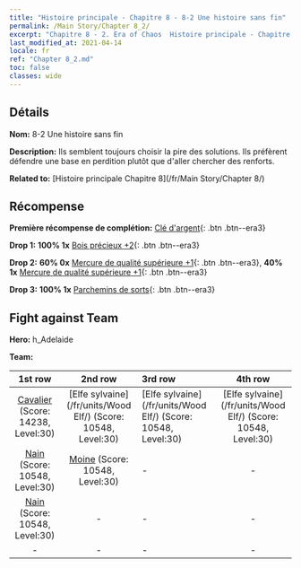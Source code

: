 ```yaml
---
title: "Histoire principale - Chapitre 8 - 8-2 Une histoire sans fin"
permalink: /Main Story/Chapter 8_2/
excerpt: "Chapitre 8 - 2. Era of Chaos  Histoire principale - Chapitre 8_2. 8-2 Une histoire sans fin"
last_modified_at: 2021-04-14
locale: fr
ref: "Chapter 8_2.md"
toc: false
classes: wide
---
```


## Détails

 **Nom:** 8-2 Une histoire sans fin

 **Description:** Ils semblent toujours choisir la pire des solutions. Ils préfèrent défendre une base en perdition plutôt que d'aller chercher des renforts.

 **Related to:** [Histoire principale Chapitre 8](/fr/Main Story/Chapter 8/)

## Récompense

 **Première récompense de complétion:** [Clé d'argent](/fr/Items/con_693/){: .btn .btn--era3}

 **Drop 1:** **100% 1x** [Bois précieux +2](/fr/Items/mat_27/){: .btn .btn--era3}

 **Drop 2:** **60% 0x** [Mercure de qualité supérieure +1](/fr/Items/mat_21/){: .btn .btn--era3}, **40% 1x** [Mercure de qualité supérieure +1](/fr/Items/mat_21/){: .btn .btn--era3}

 **Drop 3:** **100% 1x** [Parchemins de sorts](/fr/Items/con_694/){: .btn .btn--era3}


## Fight against Team
 **Hero:** h_Adelaide

 **Team:**


  | 1st row | 2nd row | 3rd row | 4th row |
  |:----:|:----:|:----|:----:|
  | [Cavalier](/fr/units/Cavalier/) (Score: 14238, Level:30)  | [Elfe sylvaine](/fr/units/Wood Elf/) (Score: 10548, Level:30)  | [Elfe sylvaine](/fr/units/Wood Elf/) (Score: 10548, Level:30)  | [Elfe sylvaine](/fr/units/Wood Elf/) (Score: 10548, Level:30)  |
  | [Nain](/fr/units/Dwarf/) (Score: 10548, Level:30)  | [Moine](/fr/units/Monk/) (Score: 10548, Level:30)  | - | - |
  | [Nain](/fr/units/Dwarf/) (Score: 10548, Level:30)  | - | - | - |
  | - | - | - | - |


